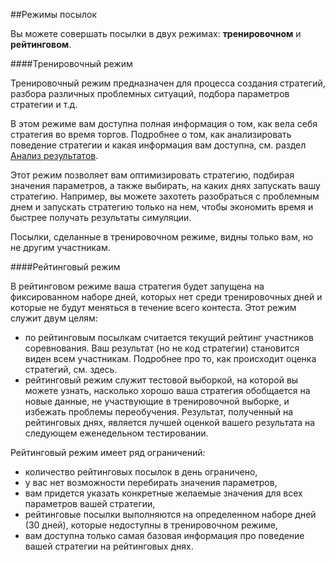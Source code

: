 ##Режимы посылок

Вы можете совершать посылки в двух режимах: **тренировочном** и **рейтинговом**. 

<a name="training_mode"></a>
####Тренировочный режим

Тренировочный режим предназначен для процесса создания стратегий, разбора различных проблемных ситуаций, подбора параметров стратегии и т.д. 

В этом режиме вам доступна полная информация о том, как вела себя стратегия во время торгов. Подробнее о том, как анализировать поведение стратегии и какая информация вам доступна, см. раздел [Анализ результатов](results.md).

Этот режим позволяет вам оптимизировать стратегию, подбирая значения параметров, а также выбирать, на каких днях запускать вашу стратегию. Например, вы можете захотеть разобраться с проблемным днем и запускать стратегию только на нем, чтобы экономить время и быстрее получать результаты симуляции.

Посылки, сделанные в тренировочном режиме, видны только вам, но не другим участникам.

<a name="rating_mode"></a>
####Рейтинговый режим

В рейтинговом режиме ваша стратегия будет запущена на фиксированном наборе дней, которых нет среди тренировочных дней и которые не будут меняться в течение всего контеста. Этот режим служит двум целям:
- по рейтинговым посылкам считается текущий рейтинг участников соревнования. Ваш результат (но не код стратегии) становится виден всем участникам. Подробнее про то, как происходит оценка стратегий, см. здесь.
- рейтинговый режим служит тестовой выборкой, на которой вы можете узнать, насколько хорошо ваша стратегия обобщается на новые данные, не участвующие в тренировочной выборке, и избежать проблемы переобучения.  Результат, полученный на рейтинговых днях, является лучшей оценкой вашего результата на следующем еженедельном тестировании.

Рейтинговый режим имеет ряд ограничений: 
- количество рейтинговых посылок в день ограничено,
- у вас нет возможности перебирать значения параметров,
- вам придется указать конкретные желаемые значения для всех параметров вашей стратегии,
- рейтинговые посылки выполняются на определенном наборе дней (30 дней), которые недоступны в тренировочном режиме,
- вам доступна только самая базовая информация про поведение вашей стратегии на рейтинговых днях.